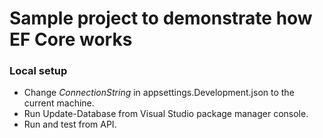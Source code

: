 # Sample project to demonstrate how EF Core works

### Local setup
- Change *ConnectionString* in appsettings.Development.json to the current machine.
- Run Update-Database from Visual Studio package manager console.
- Run and test from API.
